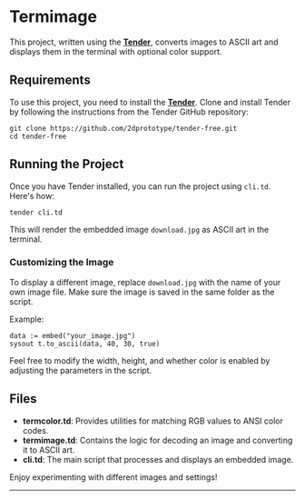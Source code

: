 # Termimage
This project, written using the [**Tender**](https://github.com/2dprototype/tender-free), converts images to ASCII art and displays them in the terminal with optional color support.

## Requirements

To use this project, you need to install the [**Tender**](https://github.com/2dprototype/tender-free). Clone and install Tender by following the instructions from the Tender GitHub repository:

```
git clone https://github.com/2dprototype/tender-free.git
cd tender-free
```

## Running the Project

Once you have Tender installed, you can run the project using `cli.td`. Here's how:

```
tender cli.td
```

This will render the embedded image `download.jpg` as ASCII art in the terminal.

### Customizing the Image

To display a different image, replace `download.jpg` with the name of your own image file. Make sure the image is saved in the same folder as the script.

Example:

```tender
data := embed("your_image.jpg")
sysout t.to_ascii(data, 40, 30, true)
```

Feel free to modify the width, height, and whether color is enabled by adjusting the parameters in the script.

## Files

- **termcolor.td**: Provides utilities for matching RGB values to ANSI color codes.
- **termimage.td**: Contains the logic for decoding an image and converting it to ASCII art.
- **cli.td**: The main script that processes and displays an embedded image.

Enjoy experimenting with different images and settings!

---
